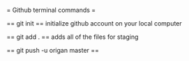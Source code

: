 
= Github terminal commands =

== git init ==
initialize github account on your local computer

== git add . ==
adds all of the files for staging

== git push -u origan master ==


